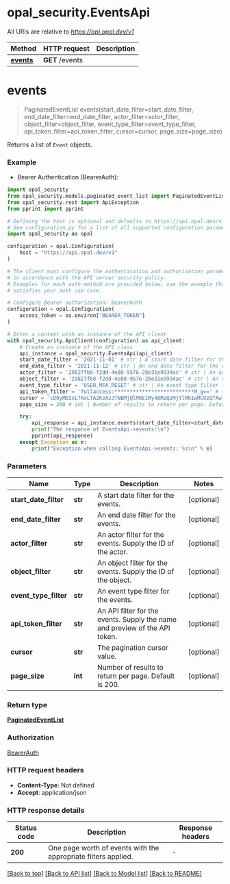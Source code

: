 # opal_security.EventsApi

All URIs are relative to *https://api.opal.dev/v1*

Method | HTTP request | Description
------------- | ------------- | -------------
[**events**](EventsApi.md#events) | **GET** /events | 


# **events**
> PaginatedEventList events(start_date_filter=start_date_filter, end_date_filter=end_date_filter, actor_filter=actor_filter, object_filter=object_filter, event_type_filter=event_type_filter, api_token_filter=api_token_filter, cursor=cursor, page_size=page_size)



Returns a list of `Event` objects.

### Example

* Bearer Authentication (BearerAuth):

```python
import opal_security
from opal_security.models.paginated_event_list import PaginatedEventList
from opal_security.rest import ApiException
from pprint import pprint

# Defining the host is optional and defaults to https://api.opal.dev/v1
# See configuration.py for a list of all supported configuration parameters.
import opal_security as opal

configuration = opal.Configuration(
    host = "https://api.opal.dev/v1"
)

# The client must configure the authentication and authorization parameters
# in accordance with the API server security policy.
# Examples for each auth method are provided below, use the example that
# satisfies your auth use case.

# Configure Bearer authorization: BearerAuth
configuration = opal.Configuration(
    access_token = os.environ["BEARER_TOKEN"]
)

# Enter a context with an instance of the API client
with opal_security.ApiClient(configuration) as api_client:
    # Create an instance of the API class
    api_instance = opal_security.EventsApi(api_client)
    start_date_filter = '2021-11-01' # str | A start date filter for the events. (optional)
    end_date_filter = '2021-11-12' # str | An end date filter for the events. (optional)
    actor_filter = '29827fb8-f2dd-4e80-9576-28e31e9934ac' # str | An actor filter for the events. Supply the ID of the actor. (optional)
    object_filter = '29827fb8-f2dd-4e80-9576-28e31e9934ac' # str | An object filter for the events. Supply the ID of the object. (optional)
    event_type_filter = 'USER_MFA_RESET' # str | An event type filter for the events. (optional)
    api_token_filter = 'fullaccess:**************************M_g==' # str | An API filter for the events. Supply the name and preview of the API token. (optional)
    cursor = 'cD0yMDIxLTAxLTA2KzAzJTNBMjQlM0E1My40MzQzMjYlMkIwMCUzQTAw' # str | The pagination cursor value. (optional)
    page_size = 200 # int | Number of results to return per page. Default is 200. (optional)

    try:
        api_response = api_instance.events(start_date_filter=start_date_filter, end_date_filter=end_date_filter, actor_filter=actor_filter, object_filter=object_filter, event_type_filter=event_type_filter, api_token_filter=api_token_filter, cursor=cursor, page_size=page_size)
        print("The response of EventsApi->events:\n")
        pprint(api_response)
    except Exception as e:
        print("Exception when calling EventsApi->events: %s\n" % e)
```



### Parameters


Name | Type | Description  | Notes
------------- | ------------- | ------------- | -------------
 **start_date_filter** | **str**| A start date filter for the events. | [optional] 
 **end_date_filter** | **str**| An end date filter for the events. | [optional] 
 **actor_filter** | **str**| An actor filter for the events. Supply the ID of the actor. | [optional] 
 **object_filter** | **str**| An object filter for the events. Supply the ID of the object. | [optional] 
 **event_type_filter** | **str**| An event type filter for the events. | [optional] 
 **api_token_filter** | **str**| An API filter for the events. Supply the name and preview of the API token. | [optional] 
 **cursor** | **str**| The pagination cursor value. | [optional] 
 **page_size** | **int**| Number of results to return per page. Default is 200. | [optional] 

### Return type

[**PaginatedEventList**](PaginatedEventList.md)

### Authorization

[BearerAuth](../README.md#BearerAuth)

### HTTP request headers

 - **Content-Type**: Not defined
 - **Accept**: application/json

### HTTP response details

| Status code | Description | Response headers |
|-------------|-------------|------------------|
**200** | One page worth of events with the appropriate filters applied. |  -  |

[[Back to top]](#) [[Back to API list]](../README.md#documentation-for-api-endpoints) [[Back to Model list]](../README.md#documentation-for-models) [[Back to README]](../README.md)

